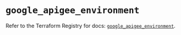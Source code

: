 # `google_apigee_environment`

Refer to the Terraform Registry for docs: [`google_apigee_environment`](https://registry.terraform.io/providers/hashicorp/google/6.34.1/docs/resources/apigee_environment).
